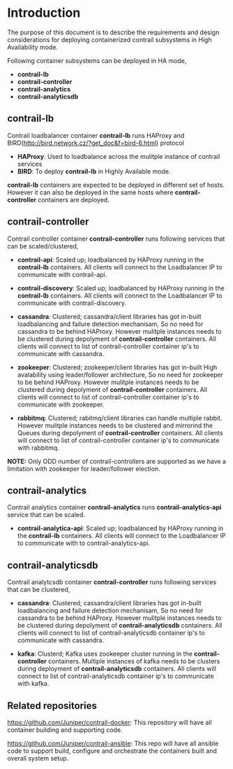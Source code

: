 # Introduction
The purpose of this document is to describe the requirements and design considerations for deploying 
containerized contrail subsystems in High Availability mode.

Following container subsystems can be deployed in HA mode,

- **contrail-lb**
- **contrail-controller**
- **contrail-analytics**
- **contrail-analyticsdb**
 
 
## contrail-lb
Contrail loadbalancer container **contrail-lb** runs HAProxy and BIRD(http://bird.network.cz/?get_doc&f=bird-6.html) protocol
- **HAProxy**: Used to loadbalance across the mulitple instance of contrail services
- **BIRD**: To deploy **contrail-lb** in Highly Available mode.

**contrail-lb** containers are expected to be deployed in different set of hosts. However it can also be deployed
in the same hosts where **contrail-controller** containers are deployed.


## contrail-controller
Contrail controller container **contrail-controller** runs following services that can be
scaled/clustered,

- **contrail-api**: Scaled up; loadbalanced by HAProxy running in the **contrail-lb** containers.
                     All clients will connect to the Loadbalancer IP to communicate with contrail-api.

- **contrail-discovery**: Scaled up; loadbalanced by HAProxy running in the **contrail-lb** containers.
                     All clients will connect to the Loadbalancer IP to communicate with contrail-discovery.
                     
- **cassandra**: Clustered; cassandra/client libraries has got in-built loadbalancing and failure detection 
                 mechanisam, So no need for cassandra to be behind HAProxy. However mulitple instances needs
                 to be clustered during depolyment of **contrail-controller** containers. All clients will 
                 connect to list of contrail-controller container ip's to communicate with cassandra. 
                 
- **zookeeper**: Clustered; zookeeper/client libraries has got in-built High avalability using 
                 leader/follower architecture, So no need for zookeeper to be behind HAProxy. However mulitple
                 instances needs to be clustered during depolyment of **contrail-controller** containers.
                 All clients will connect to list of contrail-controller container ip's to communicate with zookeeper. 
                 
- **rabbitmq**: Clustered; rabitmq/client libraries can handle multiple rabbit. However mulitple instances needs
                to be clustered and mirrorind the Queues during depolyment of **contrail-controller** containers.
                All clients will connect to list of contrail-controller container ip's to communicate with rabbitmq. 

**NOTE:** Only ODD number of contrail-controllers are supported as we have a limitation with zookeeper for
          leader/follower election.


## contrail-analytics
Contrail analytics container **contrail-analytics** runs **contrail-analytics-api** service that can be
scaled.

- **contrail-analytica-api**: Scaled up; loadbalanced by HAProxy running in the **contrail-lb** containers.
                              All clients will connect to the Loadbalancer IP to communicate with to 
                              contrail-analytics-api.

## contrail-analyticsdb
Contrail analytcsdb container **contrail-controller** runs following services that can be clustered,

- **cassandra**: Clustered; cassandra/client libraries has got in-built loadbalancing and failure detection 
                 mechanisam, So no need for cassandra to be behind HAProxy. However mulitple instances needs
                 to be clustered during depolyment of **contrail-analyticsdb** containers. All clients will 
                 connect to list of contrail-analyticsdb container ip's to communicate with cassandra. 

- **kafka**: Clusterd; Kafka uses zookeeper cluster running in the **contrail-controller** containers. Multiple
             instances of kafka needs to be clusters during deployment of **contrail-analyticsdb** containers. 
             All clients will connect to list of contrail-analyticsdb container ip's to communicate with kafka.


## Related repositories

https://github.com/Juniper/contrail-docker: This repository will have all container building and supporting code.

https://github.com/Juniper/contrail-ansible: This repo will have all ansible code to support build, configure and
orchestrate the containers built and overall system setup.
